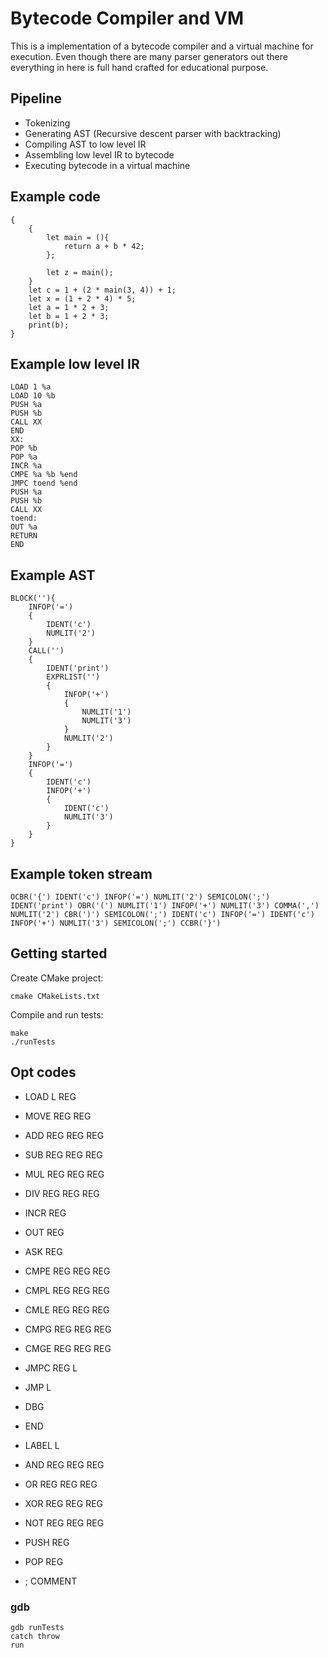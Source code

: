 # Bytecode Compiler and VM

This is a implementation of a bytecode compiler and a virtual machine for execution. Even though there are many parser generators out there everything in here is full hand crafted for educational purpose.

## Pipeline

* Tokenizing
* Generating AST (Recursive descent parser with backtracking)
* Compiling AST to low level IR
* Assembling low level IR to bytecode
* Executing bytecode in a virtual machine

## Example code
```
{
    {
        let main = (){
            return a + b * 42;
        };
        
        let z = main();
    }
    let c = 1 + (2 * main(3, 4)) + 1;
    let x = (1 + 2 * 4) * 5;
    let a = 1 * 2 + 3;
    let b = 1 + 2 * 3;
    print(b);
}
```

## Example low level IR

```
LOAD 1 %a
LOAD 10 %b
PUSH %a
PUSH %b
CALL XX
END
XX:
POP %b
POP %a
INCR %a
CMPE %a %b %end
JMPC toend %end
PUSH %a
PUSH %b
CALL XX
toend:
OUT %a
RETURN
END
```

## Example AST
```
BLOCK(''){
    INFOP('=')
    {
        IDENT('c')
        NUMLIT('2')
    }
    CALL('')
    {
        IDENT('print')
        EXPRLIST('')
        {
            INFOP('+')
            {
                NUMLIT('1')
                NUMLIT('3')
            }
            NUMLIT('2')
        }
    }
    INFOP('=')
    {
        IDENT('c')
        INFOP('+')
        {
            IDENT('c')
            NUMLIT('3')
        }
    }
}
```

## Example token stream

```
OCBR('{') IDENT('c') INFOP('=') NUMLIT('2') SEMICOLON(';') IDENT('print') OBR('(') NUMLIT('1') INFOP('+') NUMLIT('3') COMMA(',') NUMLIT('2') CBR(')') SEMICOLON(';') IDENT('c') INFOP('=') IDENT('c') INFOP('+') NUMLIT('3') SEMICOLON(';') CCBR('}')
```

## Getting started

Create CMake project:

```
cmake CMakeLists.txt
```

Compile and run tests:

```
make
./runTests
```

## Opt codes

* LOAD    L   REG
* MOVE    REG REG

* ADD     REG REG REG
* SUB     REG REG REG
* MUL     REG REG REG
* DIV     REG REG REG

* INCR    REG

* OUT     REG
* ASK     REG

* CMPE    REG REG REG
* CMPL    REG REG REG
* CMLE    REG REG REG
* CMPG    REG REG REG
* CMGE    REG REG REG

* JMPC    REG L 
* JMP     L

* DBG
* END
* LABEL   L

* AND     REG REG REG
* OR      REG REG REG
* XOR     REG REG REG
* NOT     REG REG REG

* PUSH    REG
* POP     REG

* ; COMMENT

### gdb

```
gdb runTests
catch throw
run
```
